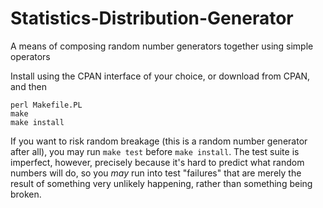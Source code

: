 Statistics-Distribution-Generator
=================================

A means of composing random number generators together using simple operators

Install using the CPAN interface of your choice, or download from CPAN, and then

    perl Makefile.PL
    make
    make install

If you want to risk random breakage (this is a random number generator after
all), you may run `make test` before `make install`. The test suite is
imperfect, however, precisely because it's hard to predict what random numbers
will do, so you _may_ run into test "failures" that are merely the result of
something very unlikely happening, rather than something being broken.
